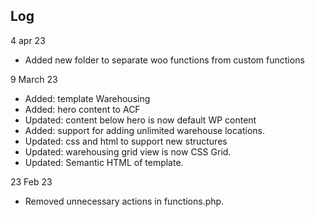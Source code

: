 ## Log

4 apr 23
- Added new folder to separate woo functions from custom functions

9 March 23
- Added: template Warehousing
- Added: hero content to ACF
- Updated: content below hero is now default WP content
- Added: support for adding unlimited warehouse locations.
- Updated: css and html to support new structures
- Updated: warehousing grid view is now CSS Grid.
- Updated: Semantic HTML of template.

23 Feb 23


- Removed unnecessary actions in functions.php.
